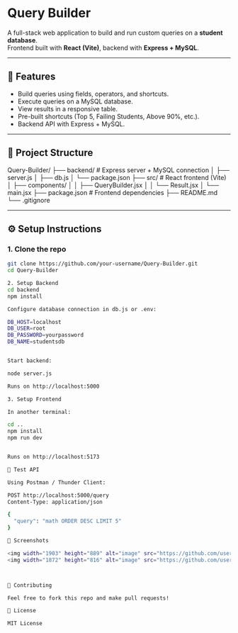 # Query Builder  

A full-stack web application to build and run custom queries on a **student database**.  
Frontend built with **React (Vite)**, backend with **Express + MySQL**.  

---

## 🚀 Features  
- Build queries using fields, operators, and shortcuts.  
- Execute queries on a MySQL database.  
- View results in a responsive table.  
- Pre-built shortcuts (Top 5, Failing Students, Above 90%, etc.).  
- Backend API with Express + MySQL.  

---

## 📂 Project Structure  
Query-Builder/
├── backend/ # Express server + MySQL connection
│ ├── server.js
│ ├── db.js
│ └── package.json
├── src/ # React frontend (Vite)
│ ├── components/
│ │ ├── QueryBuilder.jsx
│ │ └── Result.jsx
│ └── main.jsx
├── package.json # Frontend dependencies
├── README.md
└── .gitignore


---

## ⚙️ Setup Instructions  

### 1. Clone the repo  
```bash
git clone https://github.com/your-username/Query-Builder.git
cd Query-Builder

2. Setup Backend
cd backend
npm install

Configure database connection in db.js or .env:

DB_HOST=localhost
DB_USER=root
DB_PASSWORD=yourpassword
DB_NAME=studentsdb


Start backend:

node server.js

Runs on http://localhost:5000

3. Setup Frontend

In another terminal:

cd ..
npm install
npm run dev


Runs on http://localhost:5173

🧪 Test API

Using Postman / Thunder Client:

POST http://localhost:5000/query
Content-Type: application/json

{
  "query": "math ORDER DESC LIMIT 5"
}

📸 Screenshots

<img width="1903" height="889" alt="image" src="https://github.com/user-attachments/assets/dbdc440d-7778-4031-bb53-c86849ee0778" />
<img width="1872" height="816" alt="image" src="https://github.com/user-attachments/assets/82bc3a42-1a97-4d11-836b-7efa4f9911e6" />



🤝 Contributing

Feel free to fork this repo and make pull requests!

📜 License

MIT License


